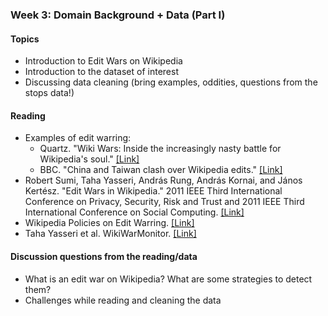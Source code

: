 ### Week 3: Domain Background + Data (Part I)

#### Topics

- Introduction to Edit Wars on Wikipedia
- Introduction to the dataset of interest
- Discussing data cleaning (bring examples, oddities, questions from the stops data!)

#### Reading

- Examples of edit warring:
    + Quartz. "Wiki Wars: Inside the increasingly nasty battle for Wikipedia's soul." [[Link]](https://qz.com/347227/wiki-wars-inside-the-increasingly-nasty-battle-for-wikipedias-soul/)
    + BBC. "China and Taiwan clash over Wikipedia edits." [[Link]](https://www.bbc.com/news/technology-49921173)
- Robert Sumi, Taha Yasseri, András Rung, András Kornai, and János Kertész. "Edit Wars in Wikipedia." 2011 IEEE Third International Conference on Privacy, Security, Risk and Trust and 2011 IEEE Third International Conference on Social Computing. [[Link]](https://arxiv.org/abs/1107.3689)
- Wikipedia Policies on Edit Warring. [[Link]](https://en.wikipedia.org/wiki/Wikipedia:Edit_warring)
- Taha Yasseri et al. WikiWarMonitor. [[Link]](http://wwm.phy.bme.hu/)

#### Discussion questions from the reading/data

- What is an edit war on Wikipedia? What are some strategies to detect them?
- Challenges while reading and cleaning the data
